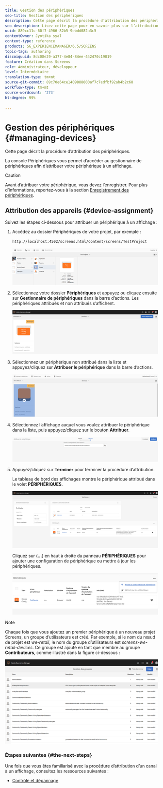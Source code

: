 ```yaml
---
title: Gestion des périphériques
seo-title: Gestion des périphériques
description: Cette page décrit la procédure d’attribution des périphériques.
seo-description: Lisez cette page pour en savoir plus sur l’attribution des périphériques. La console Périphériques vous permet d’accéder au gestionnaire de périphériques afin d’attribuer votre périphérique à un affichage.
uuid: 889cc11c-60f7-4966-82b5-9ebdd082a3c5
contentOwner: Jyotika syal
content-type: reference
products: SG_EXPERIENCEMANAGER/6.5/SCREENS
topic-tags: authoring
discoiquuid: 8dc08e29-a377-4e84-84ee-442470c19019
feature: Création dans Screens
role: Administrateur, développeur
level: Intermédiaire
translation-type: tm+mt
source-git-commit: 89c70e64ce1409888800af7c7edfbf92ab4b2c68
workflow-type: tm+mt
source-wordcount: '273'
ht-degree: 99%

---
```



# Gestion des périphériques {#managing-devices}

Cette page décrit la procédure d’attribution des périphériques.

La console Périphériques vous permet d’accéder au gestionnaire de périphériques afin d’attribuer votre périphérique à un affichage.

>[!CAUTION]
>
>Avant d’attribuer votre périphérique, vous devez l’enregistrer. Pour plus d’informations, reportez-vous à la section [Enregistrement des périphériques](device-registration.md).

## Attribution des appareils  {#device-assignment}

Suivez les étapes ci-dessous pour attribuer un périphérique à un affichage :

1. Accédez au dossier Périphériques de votre projet, par exemple :

   `http://localhost:4502/screens.html/content/screens/TestProject`

   ![chlimage_1-32](assets/chlimage_1-32.png)

1. Sélectionnez votre dossier **Périphériques** et appuyez ou cliquez ensuite sur **Gestionnaire de périphériques** dans la barre d’actions. Les périphériques attribués et non attribués s’affichent.

   ![chlimage_1-33](assets/chlimage_1-33.png)

1. Sélectionnez un périphérique non attribué dans la liste et appuyez/cliquez sur **Attribuer le périphérique** dans la barre d’actions.

   ![chlimage_1-34](assets/chlimage_1-34.png)

1. Sélectionnez l’affichage auquel vous voulez attribuer le périphérique dans la liste, puis appuyez/cliquez sur le bouton **Attribuer**.

   ![chlimage_1-35](assets/chlimage_1-35.png)

1. Appuyez/cliquez sur **Terminer** pour terminer la procédure d’attribution.


   Le tableau de bord des affichages montre le périphérique attribué dans le volet **PÉRIPHÉRIQUES**.

   ![chlimage_1-37](assets/chlimage_1-37.png)

   Cliquez sur (**...**) en haut à droite du panneau **PÉRIPHÉRIQUES** pour ajouter une configuration de périphérique ou mettre à jour les périphériques.

   ![chlimage_1-38](assets/chlimage_1-38.png)

>[!NOTE]
>
>Chaque fois que vous ajoutez un premier périphérique à un nouveau projet Screens, un groupe d’utilisateurs est créé.
>Par exemple, si le nom du nœud de projet est *we-retail*, le nom du groupe d’utilisateurs est *screens-we-retail-devices*.
> Ce groupe est ajouté en tant que membre au groupe **Contributeurs**, comme illustré dans la figure ci-dessous :

![chlimage_1-39](assets/chlimage_1-39.png)

### Étapes suivantes {#the-next-steps}

Une fois que vous êtes familiarisé avec la procédure d’attribution d’un canal à un affichage, consultez les ressources suivantes :

* [Contrôle et dépannage](monitoring-screens.md)

